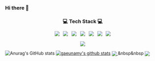 ### Hi there 👋

<!--
**gaeunamy/gaeunamy** is a ✨ _special_ ✨ repository because its `README.md` (this file) appears on your GitHub profile.

Here are some ideas to get you started:

- 🔭 I’m currently working on ...
- 🌱 I’m currently learning ...
- 👯 I’m looking to collaborate on ...
- 🤔 I’m looking for help with ...
- 💬 Ask me about ...
- 📫 How to reach me: ...
- 😄 Pronouns: ...
- ⚡ Fun fact: ...
-->


<h3 align="center">💻 Tech Stack 💻</h3>

<p align="center"> 
<img src="https://img.shields.io/badge/C-A8B9CC?style=flat-square&logo=C&logoColor=white"/></a> &nbsp
<img src="https://img.shields.io/badge/c++-00599C?style=flat-square&logo=c%2B%2B&logoColor=white"/></a> &nbsp 
<img src="https://img.shields.io/badge/Python-3776AB?style=flat-square&logo=Python&logoColor=white"/></a> &nbsp
<img src="https://img.shields.io/badge/Java-FFFFFF?style=flat-square&logo=OpenJDK&logoColor=black"/></a> &nbsp
<img src="https://img.shields.io/badge/ML/DL-F9AB00?style=flat-square&logo=Google Colab&logoColor=white"/></a> &nbsp 
<img src="https://img.shields.io/badge/Android Studio-3DDC84?style=flat-square&logo=Android Studio&logoColor=white"/></a> &nbsp 
<img src="https://img.shields.io/badge/Linux-FCC624?style=flat-square&logo=Linux&logoColor=black"/>
<p align="center">
<a href="https://www.instagram.com/sometting20/" target="_blank"><img src="https://img.shields.io/badge/Instagram-E4405F?style=flat-square&logo=Instagram&logoColor=white"/></a></a></p>

![Anurag's GitHub stats](https://github-readme-stats.vercel.app/api?username=gaeunamy&show_icons=true&theme=vue)
[![gaeunamy's github stats](https://github-readme-stats.vercel.app/api/top-langs/?username=gaeunamy&show_icons=true&hide_border=true&title_color=004386&icon_color=004386&layout=compact)](https://github.com/geunmy)
<a href="https://github.com/gaeunamy/ICE_university">
  <img align="center" src="https://github-readme-stats.vercel.app/api/pin/?username=gaeunamy&repo=ICE_university&theme=vue" />
</a> 
&nbsp&nbsp
<a href="https://github.com/gaeunamy/practice">
  <img align="center" src="https://github-readme-stats.vercel.app/api/pin/?username=gaeunamy&repo=practice&theme=vue" />
</a>

